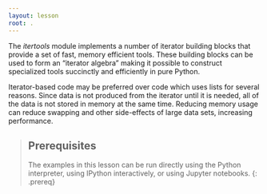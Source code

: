 ```yaml
---
layout: lesson
root: .
---
```

The *itertools* module implements a number of iterator building blocks that provide a set of fast, memory efficient tools. 
These building blocks can be used to form an “iterator algebra” making it possible to construct specialized tools succinctly 
and efficiently in pure Python.

Iterator-based code may be preferred over code which uses lists for several reasons. Since data is not produced from the 
iterator until it is needed, all of the data is not stored in memory at the same time. Reducing memory usage can reduce swapping and 
other side-effects of large data sets, increasing performance.

> ## Prerequisites
>
> The examples in this lesson can be run directly using the Python interpreter, using IPython interactively, 
> or using Jupyter notebooks.
{: .prereq}

